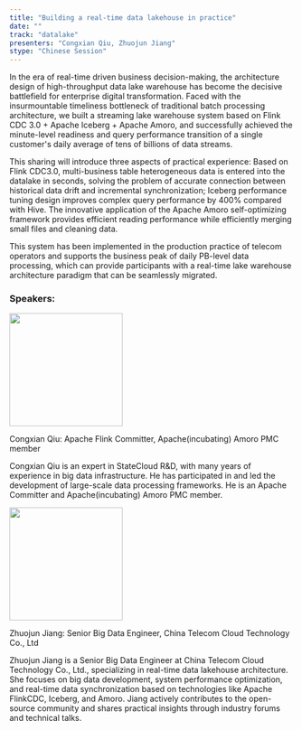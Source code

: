 ```yaml
---
title: "Building a real-time data lakehouse in practice"
date: ""
track: "datalake"
presenters: "Congxian Qiu, Zhuojun Jiang"
stype: "Chinese Session"
---
```


In the era of real-time driven business decision-making, the architecture design of high-throughput data lake warehouse has become the decisive battlefield for enterprise digital transformation. Faced with the insurmountable timeliness bottleneck of traditional batch processing architecture, we built a streaming lake warehouse system based on Flink CDC 3.0 + Apache Iceberg + Apache Amoro, and successfully achieved the minute-level readiness and query performance transition of a single customer's daily average of tens of billions of data streams.

This sharing will introduce three aspects of practical experience:
Based on Flink CDC3.0, multi-business table heterogeneous data is entered into the datalake in seconds, solving the problem of accurate connection between historical data drift and incremental synchronization;
Iceberg performance tuning design improves complex query performance by 400% compared with Hive.
The innovative application of the Apache Amoro self-optimizing framework provides efficient reading performance while efficiently merging small files and cleaning data.

This system has been implemented in the production practice of telecom operators and supports the business peak of daily PB-level data processing, which can provide participants with a real-time lake warehouse architecture paradigm that can be seamlessly migrated.

### Speakers:


<img src="https://sessionize.com/image/25e4-400o400o1-9iGsggaDEwoFcYqGXtpqoM.jpg" width="200" /><br/>

Congxian Qiu: Apache Flink Committer, Apache(incubating) Amoro PMC member

Congxian Qiu is an expert in StateCloud R&D, with many years of experience in big data infrastructure. He has participated in and led the development of large-scale data processing frameworks. He is an Apache Committer and Apache(incubating) Amoro PMC member.

<img src="https://sessionize.com/image/dd80-400o400o1-SKrNUnGVHC8xTrBeHtFLHN.jpg" width="200" /><br/>

Zhuojun Jiang: Senior Big Data Engineer, China Telecom Cloud Technology Co., Ltd

Zhuojun Jiang is a Senior Big Data Engineer at China Telecom Cloud Technology Co., Ltd., specializing in real-time data lakehouse architecture. She focuses on big data development, system performance optimization, and real-time data synchronization based on technologies like Apache FlinkCDC, Iceberg, and Amoro. Jiang actively contributes to the open-source community and shares practical insights through industry forums and technical talks.

